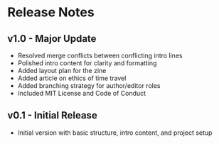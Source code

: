 # Release Notes

## v1.0 - Major Update
- Resolved merge conflicts between conflicting intro lines
- Polished intro content for clarity and formatting
- Added layout plan for the zine
- Added article on ethics of time travel
- Added branching strategy for author/editor roles
- Included MIT License and Code of Conduct

## v0.1 - Initial Release
- Initial version with basic structure, intro content, and project setup
